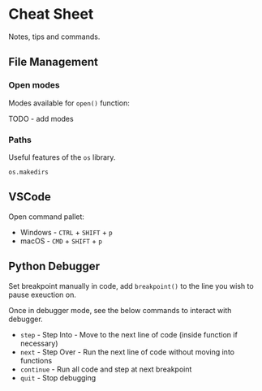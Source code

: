 # Cheat Sheet

Notes, tips and commands.


## File Management

### Open modes

Modes available for `open()` function:

TODO - add modes

### Paths

Useful features of the `os` library.

`os.makedirs`


## VSCode

Open command pallet:
 * Windows - `CTRL` + `SHIFT` + `p`
 * macOS - `CMD` + `SHIFT` + `p`


## Python Debugger

Set breakpoint manually in code, add `breakpoint()` to the line you wish to pause exeuction on.

Once in debugger mode, see the below commands to interact with debugger.

 * `step` - Step Into - Move to the next line of code (inside function if necessary)
 * `next` - Step Over - Run the next line of code without moving into functions
 * `continue` - Run all code and step at next breakpoint
 * `quit` - Stop debugging
